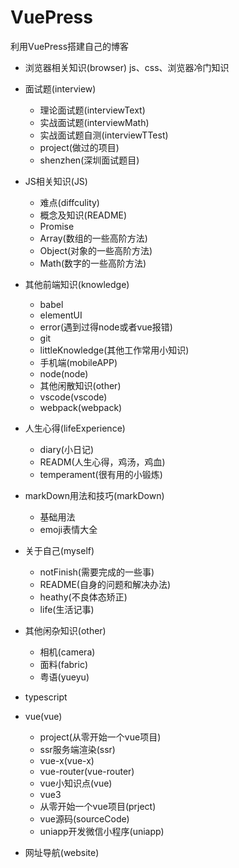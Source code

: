 # VuePress
利用VuePress搭建自己的博客


- 浏览器相关知识(browser)
    js、css、浏览器冷门知识

- 面试题(interview)
    - 理论面试题(interviewText)
    - 实战面试题(interviewMath)
    - 实战面试题自测(interviewTTest)
    - project(做过的项目)
    - shenzhen(深圳面试题目)

- JS相关知识(JS)
    - 难点(diffculity)
    - 概念及知识(README)
    - Promise
    - Array(数组的一些高阶方法)
    - Object(对象的一些高阶方法)
    - Math(数字的一些高阶方法)


- 其他前端知识(knowledge)
    - babel
    - elementUI
    - error(遇到过得node或者vue报错)
    - git
    - littleKnowledge(其他工作常用小知识)
    - 手机端(mobileAPP)
    - node(node)
    - 其他闲散知识(other)
    - vscode(vscode)
    - webpack(webpack)

- 人生心得(lifeExperience)
    - diary(小日记)
    - READM(人生心得，鸡汤，鸡血)
    - temperament(很有用的小锻炼)

- markDown用法和技巧(markDown)
    - 基础用法
    - emoji表情大全

- 关于自己(myself)
    - notFinish(需要完成的一些事)
    - README(自身的问题和解决办法)
    - heathy(不良体态矫正)
    - life(生活记事)

- 其他闲杂知识(other)
    - 相机(camera)
    - 面料(fabric)
    - 粤语(yueyu)

- typescript

- vue(vue)
    - project(从零开始一个vue项目)
    - ssr服务端渲染(ssr)
    - vue-x(vue-x)
    - vue-router(vue-router)
    - vue小知识点(vue)
    - vue3
    - 从零开始一个vue项目(prject)
    - vue源码(sourceCode)
    - uniapp开发微信小程序(uniapp)

- 网址导航(website)


